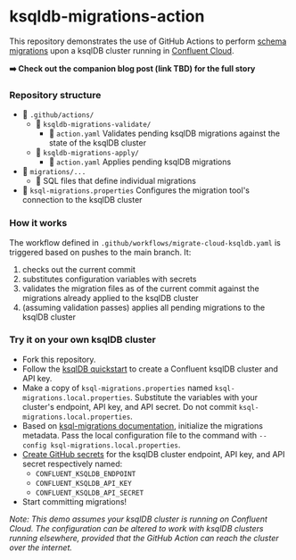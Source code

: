 # ksqldb-migrations-action

This repository demonstrates the use of GitHub Actions to perform [schema migrations](https://docs.ksqldb.io/en/latest/operate-and-deploy/migrations-tool/) upon a ksqlDB cluster running in [Confluent Cloud](https://www.confluent.io/confluent-cloud/).

**➡️ Check out the companion blog post (link TBD) for the full story**

### Repository structure

* 📁 `.github/actions/`
  * 📁 `ksqldb-migrations-validate/`
    * 📄 `action.yaml` Validates pending ksqlDB migrations against the state of the ksqlDB cluster
  * 📁 `ksqldb-migrations-apply/`
    * 📄 `action.yaml` Applies pending ksqlDB migrations
* 📁 `migrations/...`
  * 📃 SQL files that define individual migrations
* 📄 `ksql-migrations.properties` Configures the migration tool's connection to the ksqlDB cluster

### How it works

The workflow defined in `.github/workflows/migrate-cloud-ksqldb.yaml` is triggered based on pushes to the main branch.
It:
1. checks out the current commit
1. substitutes configuration variables with secrets
1. validates the migration files as of the current commit against the migrations already applied to the ksqlDB cluster
1. (assuming validation passes) applies all pending migrations to the ksqlDB cluster

### Try it on your own ksqlDB cluster

* Fork this repository.
* Follow the [ksqlDB quickstart](https://ksqldb.io/quickstart-cloud.html) to create a Confluent ksqlDB cluster and API key.
* Make a copy of `ksql-migrations.properties` named `ksql-migrations.local.properties`. Substitute the variables with your cluster's endpoint, API key, and API secret. Do not commit `ksql-migrations.local.properties`.
* Based on [ksql-migrations documentation](https://docs.ksqldb.io/en/latest/operate-and-deploy/migrations-tool/), initialize the migrations metadata. Pass the local configuration file to the command with `--config ksql-migrations.local.properties`.
* [Create GitHub secrets](https://docs.github.com/actions/automating-your-workflow-with-github-actions/creating-and-using-encrypted-secrets) for the ksqlDB cluster endpoint, API key, and API secret respectively named:
  * `CONFLUENT_KSQLDB_ENDPOINT`
  * `CONFLUENT_KSQLDB_API_KEY`
  * `CONFLUENT_KSQLDB_API_SECRET`
* Start committing migrations!

_Note: This demo assumes your ksqlDB cluster is running on Confluent Cloud. The configuration can be altered to work with ksqlDB clusters running elsewhere, provided that the GitHub Action can reach the cluster over the internet._
